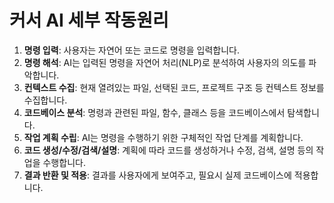 # 커서 AI 세부 작동원리

1. **명령 입력**: 사용자는 자연어 또는 코드로 명령을 입력합니다.
2. **명령 해석**: AI는 입력된 명령을 자연어 처리(NLP)로 분석하여 사용자의 의도를 파악합니다.
3. **컨텍스트 수집**: 현재 열려있는 파일, 선택된 코드, 프로젝트 구조 등 컨텍스트 정보를 수집합니다.
4. **코드베이스 분석**: 명령과 관련된 파일, 함수, 클래스 등을 코드베이스에서 탐색합니다.
5. **작업 계획 수립**: AI는 명령을 수행하기 위한 구체적인 작업 단계를 계획합니다.
6. **코드 생성/수정/검색/설명**: 계획에 따라 코드를 생성하거나 수정, 검색, 설명 등의 작업을 수행합니다.
7. **결과 반환 및 적용**: 결과를 사용자에게 보여주고, 필요시 실제 코드베이스에 적용합니다. 
